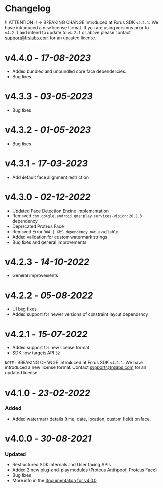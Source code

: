 # Changelog

‼ ATTENTION ‼ → BREAKING CHANGE introduced at Forus SDK `v4.2.1`. We have introduced a new license format. If you are using versions prior to `v4.2.1` and intend to update to `v4.2.1` or above please contact support@frslabs.com for an updated license.

# **v4.4.0** - *17-08-2023*
- Added bundled and unbundled core face dependencies.
- Bug fixes.

# **v4.3.3** - *03-05-2023*
- Bug fixes

# **v4.3.2** - *01-05-2023*
- Bug fixes

# **v4.3.1** - *17-03-2023*
- Add default face alignment restriction

# **v4.3.0** - *02-12-2022*
- Updated Face Detection Engine implementation
- Removed `com.google.android.gms:play-services-vision:20.1.3` dependency
- Deprecated Proteus Face
- Removed Error `304 | GMS dependency not available`
- Added validation for custom watermark strings
- Bug fixes and general improvements

# **v4.2.3** - *14-10-2022*
- General improvements

# **v4.2.2** - *05-08-2022*
- UI bug fixes
- Added support for newer versions of constraint layout dependency

# **v4.2.1** - *15-07-2022*
- Added support for new license format
- SDK now targets API `32`

`NOTE:` BREAKING CHANGE introduced at Forus SDK `v4.2.1`. We have introduced a new license format. Contact support@frslabs.com for an updated license.

# **v4.1.0** - *23-02-2022*

### Added
- Added watermark details (time, date, location, custom field) on face. 

# **v4.0.0** - *30-08-2021*

### Updated
- Restructured SDK Internals and User facing APIs
- Added 2 new plug-and-play modules (Proteus Antispoof, Proteus Face)
- Bug fixes
- More info in the [Documentation for v4.0.0](https://github.com/frslabs/forus-android/blob/dc44e3a804df5dc598af2e3982539fb3cf866e2f/README.md)

